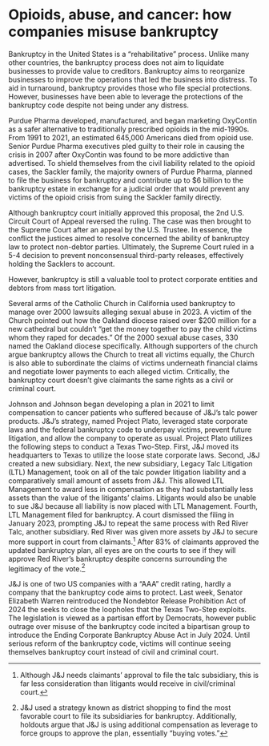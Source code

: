# Opioids, abuse, and cancer: how companies misuse bankruptcy

Bankruptcy in the United States is a “rehabilitative” process. Unlike many other countries, the bankruptcy process does not aim to liquidate businesses to provide value to creditors. Bankruptcy aims to reorganize businesses to improve the operations that led the business into distress. To aid in turnaround, bankruptcy provides those who file special protections. However, businesses have been able to leverage the protections of the bankruptcy code despite not being under any distress.

Purdue Pharma developed, manufactured, and began marketing OxyContin as a safer alternative to traditionally prescribed opioids in the mid-1990s. From 1991 to 2021, an estimated 645,000 Americans died from opioid use. Senior Purdue Pharma executives pled guilty to their role in causing the crisis in 2007 after OxyContin was found to be more addictive than advertised. To shield themselves from the civil liability related to the opioid cases, the Sackler family, the majority owners of Purdue Pharma, planned to file the business for bankruptcy and contribute up to $6 billion to the bankruptcy estate in exchange for a judicial order that would prevent any victims of the opioid crisis from suing the Sackler family directly.

Although bankruptcy court initially approved this proposal, the 2nd U.S. Circuit Court of Appeal reversed the ruling. The case was then brought to the Supreme Court after an appeal by the U.S. Trustee. In essence, the conflict the justices aimed to resolve concerned the ability of bankruptcy law to protect non-debtor parties. Ultimately, the Supreme Court ruled in a 5-4 decision to prevent nonconsensual third-party releases, effectively holding the Sacklers to account. 

However, bankruptcy is still a valuable tool to protect corporate entities and debtors from mass tort litigation.

Several arms of the Catholic Church in California used bankruptcy to manage over 2000 lawsuits alleging sexual abuse in 2023. A victim of the Church pointed out how the Oakland diocese raised over $200 million for a new cathedral but couldn’t “get the money together to pay the child victims whom they raped for decades.” Of the 2000 sexual abuse cases, 330 named the Oakland diocese specifically. Although supporters of the church argue bankruptcy allows the Church to treat all victims equally, the Church is also able to subordinate the claims of victims underneath financial claims and negotiate lower payments to each alleged victim. Critically, the bankruptcy court doesn’t give claimants the same rights as a civil or criminal court.

Johnson and Johnson began developing a plan in 2021 to limit compensation to cancer patients who suffered because of J&J’s talc power products. J&J’s strategy, named Project Plato, leveraged state corporate laws and the federal bankruptcy code to underpay victims, prevent future litigation, and allow the company to operate as usual. Project Plato utilizes the following steps to conduct a Texas Two-Step. First, J&J moved its headquarters to Texas to utilize the loose state corporate laws. Second, J&J created a new subsidiary. Next, the new subsidiary, Legacy Talc Litigation (LTL) Management, took on all of the talc powder litigation liability and a comparatively small amount of assets from J&J. This allowed LTL Management to award less in compensation as they had substantially less assets than the value of the litigants’ claims. Litigants would also be unable to sue J&J because all liability is now placed with LTL Management. Fourth, LTL Management filed for bankruptcy. A court dismissed the filing in January 2023, prompting J&J to repeat the same process with Red River Talc, another subsidiary. Red River was given more assets by J&J to secure more support in court from claimants.[^1] After 83% of claimants approved the updated bankruptcy plan, all eyes are on the courts to see if they will approve Red River’s bankruptcy despite concerns surrounding the legitimacy of the vote.[^2]

J&J is one of two US companies with a “AAA” credit rating, hardly a company that the bankruptcy code aims to protect. Last week, Senator Elizabeth Warren reintroduced the Nondebtor Release Prohibition Act of 2024 the seeks to close the loopholes that the Texas Two-Step exploits. The legislation is viewed as a partisan effort by Democrats, however public outrage over misuse of the bankruptcy code incited a bipartisan group to introduce the Ending Corporate Bankruptcy Abuse Act in July 2024. Until serious reform of the bankruptcy code, victims will continue seeing themselves bankruptcy court instead of civil and criminal court.

[^1]: Although J&J needs claimants’ approval to file the talc subsidiary, this is far less consideration than litigants would receive in civil/criminal court.

[^2]: J&J used a strategy known as district shopping to find the most favorable court to file its subsidiaries for bankruptcy. Additionally, holdouts argue that J&J is using additional compensation as leverage to force groups to approve the plan, essentially “buying votes.”
